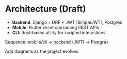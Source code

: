 # Architecture (Draft)

- **Backend**: Django + DRF + JWT (SimpleJWT), Postgres
- **Mobile**: Flutter client consuming REST APIs
- **CLI**: Rust-based utility for scripted interactions

Sequence:
mobile/cli → backend (JWT) → Postgres

Add diagrams as the project evolves.
